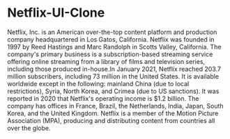 # Netflix-UI-Clone
Netflix, Inc. is an American over-the-top content platform and production company headquartered in Los Gatos, California. Netflix was founded in 1997 by Reed Hastings and Marc Randolph in Scotts Valley, California. The company's primary business is a subscription-based streaming service offering online streaming from a library of films and television series, including those produced in-house.In January 2021, Netflix reached 203.7 million subscribers, including 73 million in the United States. It is available worldwide except in the following: mainland China (due to local restrictions), Syria, North Korea, and Crimea (due to US sanctions). It was reported in 2020 that Netflix's operating income is $1.2 billion. The company has offices in France, Brazil, the Netherlands, India, Japan, South Korea, and the United Kingdom. Netflix is a member of the Motion Picture Association (MPA), producing and distributing content from countries all over the globe.

